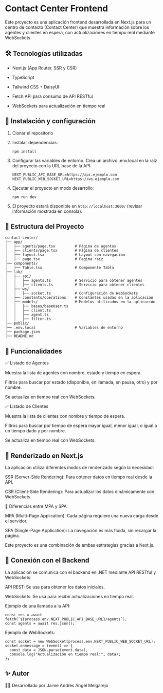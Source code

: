 # Contact Center Frontend

Este proyecto es una aplicación frontend desarrollada en Next.js para un centro de contacto (Contact Center) que muestra información sobre los agentes y clientes en espera, con actualizaciones en tiempo real mediante WebSockets.

## 🛠 Tecnologías utilizadas

* Next.js (App Router, SSR y CSR)


* TypeScript

* Tailwind CSS + DaisyUI

* Fetch API para consumo de API RESTful

* WebSockets para actualización en tiempo real

## 📌 Instalación y configuración

1. Clonar el repositorio

2. Instalar dependencias:

    `npm install`

3. Configurar las variables de entorno:
Crea un archivo .env.local en la raíz del proyecto con la URL base de la API:
    ```
    NEXT_PUBLIC_API_BASE_URL=https://api.ejemplo.com
    NEXT_PUBLIC_WEB_SOCKET_URL=https://ws.ejemplo.com
    ```
4. Ejecutar el proyecto en modo desarrollo:

    `npm run dev`

5. El proyecto estará disponible en `http://localhost:3000/` (revisar información mostrada en consola).

## 📂 Estructura del Proyecto
```
contact-center/
│── app/
│   ├── agents/page.tsx         # Página de agentes
│   ├── clients/page.tsx        # Página de clientes
│   ├── layout.tsx              # Layout con navegación
│   ├── page.tsx                # Pagina raíz
│── components/
│   ├── Table.tsx               # Componente Tabla
│── lib/
│   ├── api/
│   │   ├── agents.ts           # Servicio para obtener agentes
│   │   ├── clients.ts          # Servicio para obtener clientes
│   ├── ws/
│   │   ├── socket.ts           # Configuración de WebSockets
│   ├── constants/operations    # Constantes usadas en la aplicación
│   ├── models/                 # Modelos utilizados en la aplicación
│   │   ├── bases/baseUser.ts    
│   │   ├── client.ts    
│   │   ├── agent.ts    
│   │   ├── filter.ts    
│── public/
│── .env.local                  # Variables de entorno
│── package.json
│── README.md
```
## 🎯 Funcionalidades

✅ Listado de Agentes

Muestra la lista de agentes con nombre, estado y tiempo en espera.

Filtros para buscar por estado (disponible, en llamada, en pausa, otro) y por nombre.

Se actualiza en tiempo real con WebSockets.

✅ Listado de Clientes

Muestra la lista de clientes con nombre y tiempo de espera.

Filtros para buscar por tiempo de espera mayor igual, menor igual, o igual a un tiempo dado y por nombre.

Se actualiza en tiempo real con WebSockets.

## 🚀 Renderizado en Next.js

La aplicación utiliza diferentes modos de renderizado según la necesidad:

SSR (Server-Side Rendering): Para obtener datos en tiempo real desde la API.

CSR (Client-Side Rendering): Para actualizar los datos dinámicamente con WebSockets.

🔹 Diferencias entre MPA y SPA

MPA (Multi-Page Application): Cada página requiere una nueva carga desde el servidor.

SPA (Single-Page Application): La navegación es más fluida, sin recargar la página.

Este proyecto es una combinación de ambas estrategias gracias a Next.js.

## 🔄 Conexión con el Backend

La aplicación se comunica con el backend en .NET mediante API RESTful y WebSockets:

API REST: Se usa para obtener los datos iniciales.

WebSockets: Se usa para recibir actualizaciones en tiempo real.

Ejemplo de una llamada a la API:

```
const res = await fetch(`${process.env.NEXT_PUBLIC_API_BASE_URL}/agents`);
const agents = await res.json();
```

Ejemplo de WebSockets:

```
const socket = new WebSocket(process.env.NEXT_PUBLIC_WEB_SOCKET_URL);
socket.onmessage = (event) => {
  const data = JSON.parse(event.data);
  console.log("Actualización en tiempo real:", data);
};
```

## ✨ Autor

👨‍💻 Desarrollado por Jaime Andrés Angel Melgarejo